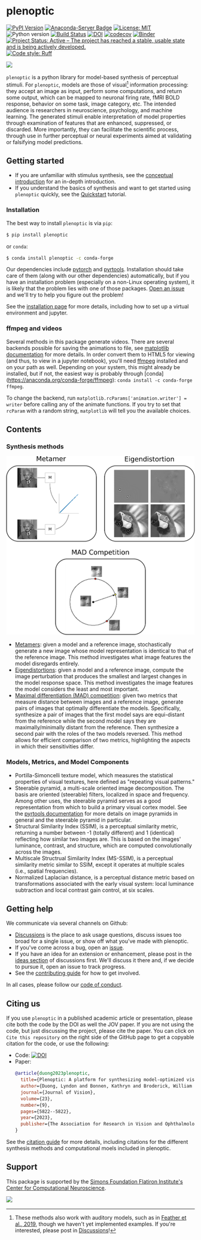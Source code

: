 # plenoptic

[![PyPI Version](https://img.shields.io/pypi/v/plenoptic.svg)](https://pypi.org/project/plenoptic/)
[![Anaconda-Server Badge](https://anaconda.org/conda-forge/plenoptic/badges/version.svg)](https://anaconda.org/conda-forge/plenoptic)
[![License: MIT](https://img.shields.io/badge/License-MIT-yellow.svg)](https://github.com/plenoptic-org/plenoptic/blob/main/LICENSE)
![Python version](https://img.shields.io/badge/python-3.10|3.11|3.12-blue.svg)
[![Build Status](https://github.com/plenoptic-org/plenoptic/workflows/build/badge.svg)](https://github.com/plenoptic-org/plenoptic/actions?query=workflow%3Abuild)
[![DOI](https://zenodo.org/badge/DOI/10.5281/zenodo.10151131.svg)](https://doi.org/10.5281/zenodo.10151131)
[![codecov](https://codecov.io/gh/plenoptic-org/plenoptic/branch/main/graph/badge.svg?token=EDtl5kqXKA)](https://codecov.io/gh/plenoptic-org/plenoptic)
[![Binder](https://mybinder.org/badge_logo.svg)](https://mybinder.org/v2/gh/plenoptic-org/plenoptic/1.2.0?filepath=examples)
[![Project Status: Active – The project has reached a stable, usable state and is being actively developed.](https://www.repostatus.org/badges/latest/active.svg)](https://www.repostatus.org/#active)
[![Code style: Ruff](https://img.shields.io/endpoint?url=https://raw.githubusercontent.com/astral-sh/ruff/main/assets/badge/format.json)](https://github.com/astral-sh/ruff)

![](docs/images/plenoptic_logo_wide.svg)

`plenoptic` is a python library for model-based synthesis of perceptual stimuli.
For `plenoptic`, models are those of visual[^1] information processing: they
accept an image as input, perform some computations, and return some output,
which can be mapped to neuronal firing rate, fMRI BOLD response, behavior on
some task, image category, etc. The intended audience is researchers in
neuroscience, psychology, and machine learning. The generated stimuli enable
interpretation of model properties through examination of features that are
enhanced, suppressed, or discarded. More importantly, they can facilitate the
scientific process, through use in further perceptual or neural experiments
aimed at validating or falsifying model predictions.

## Getting started

-   If you are unfamiliar with stimulus synthesis, see the [conceptual
    introduction](https://docs.plenoptic.org/docs/branch/main/conceptual_intro.html)
    for an in-depth introduction.
-   If you understand the basics of synthesis and want to get started
    using `plenoptic` quickly, see the
    [Quickstart](examples/00_quickstart.ipynb) tutorial.

### Installation

The best way to install `plenoptic` is via `pip`:

``` bash
$ pip install plenoptic
```

or `conda`:

``` bash
$ conda install plenoptic -c conda-forge
```

Our dependencies include [pytorch](https://pytorch.org/) and
[pyrtools](https://pyrtools.readthedocs.io/en/latest/). Installation should take
care of them (along with our other dependencies) automatically, but if you have
an installation problem (especially on a non-Linux operating system), it is
likely that the problem lies with one of those packages. [Open an
issue](https://github.com/plenoptic-org/plenoptic/issues) and we'll
try to help you figure out the problem!

See the [installation
page](https://docs.plenoptic.org/docs/branch/main/install.html) for more details,
including how to set up a virtual environment and jupyter.

### ffmpeg and videos

Several methods in this package generate videos. There are several backends
possible for saving the animations to file, see [matplotlib
documentation](https://matplotlib.org/stable/api/animation_api.html#writer-classes)
for more details. In order convert them to HTML5 for viewing (and thus, to view
in a jupyter notebook), you'll need [ffmpeg](https://ffmpeg.org/download.html)
installed and on your path as well. Depending on your system, this might already
be installed, but if not, the easiest way is probably through [conda]
(https://anaconda.org/conda-forge/ffmpeg): `conda install -c conda-forge
ffmpeg`.

To change the backend, run `matplotlib.rcParams['animation.writer'] = writer`
before calling any of the animate functions. If you try to set that `rcParam`
with a random string, `matplotlib` will tell you the available choices.

## Contents

### Synthesis methods

![](docs/images/example_synth.svg)

-   [Metamers](examples/06_Metamer.ipynb): given a model and a
    reference image, stochastically generate a new image whose model
    representation is identical to that of the reference image. This
    method investigates what image features the model disregards
    entirely.
-   [Eigendistortions](examples/02_Eigendistortions.ipynb): given a
    model and a reference image, compute the image perturbation that
    produces the smallest and largest changes in the model response
    space. This method investigates the image features the model
    considers the least and most important.
-   [Maximal differentiation (MAD)
    competition](examples/07_MAD_Competition.ipynb): given two metrics
    that measure distance between images and a reference image, generate
    pairs of images that optimally differentiate the models.
    Specifically, synthesize a pair of images that the first model says
    are equi-distant from the reference while the second model says they
    are maximally/minimally distant from the reference. Then synthesize
    a second pair with the roles of the two models reversed. This method
    allows for efficient comparison of two metrics, highlighting the
    aspects in which their sensitivities differ.

### Models, Metrics, and Model Components

-   Portilla-Simoncelli texture model, which measures the statistical properties
    of visual textures, here defined as "repeating visual patterns."
-   Steerable pyramid, a multi-scale oriented image decomposition. The basis are
    oriented (steerable) filters, localized in space and frequency. Among other
    uses, the steerable pyramid serves as a good representation from which to
    build a primary visual cortex model. See the [pyrtools
    documentation](https://pyrtools.readthedocs.io/en/latest/index.html) for
    more details on image pyramids in general and the steerable pyramid in
    particular.
-   Structural Similarity Index (SSIM), is a perceptual similarity metric,
    returning a number between -1 (totally different) and 1 (identical)
    reflecting how similar two images are. This is based on the images'
    luminance, contrast, and structure, which are computed convolutionally
    across the images.
-   Multiscale Structrual Similarity Index (MS-SSIM), is a perceptual similarity
    metric similar to SSIM, except it operates at multiple scales (i.e.,
    spatial frequencies).
-   Normalized Laplacian distance, is a perceptual distance metric based on
    transformations associated with the early visual system: local luminance
    subtraction and local contrast gain control, at six scales.

## Getting help

We communicate via several channels on Github:

-   [Discussions](https://github.com/plenoptic-org/plenoptic/discussions)
    is the place to ask usage questions, discuss issues too broad for a
    single issue, or show off what you've made with plenoptic.
-   If you've come across a bug, open an
    [issue](https://github.com/plenoptic-org/plenoptic/issues).
-   If you have an idea for an extension or enhancement, please post in the
    [ideas
    section](https://github.com/plenoptic-org/plenoptic/discussions/categories/ideas)
    of discussions first. We'll discuss it there and, if we decide to pursue it,
    open an issue to track progress.
-   See the [contributing guide](CONTRIBUTING.md) for how to get involved.

In all cases, please follow our [code of conduct](CODE_OF_CONDUCT.md).

## Citing us

If you use `plenoptic` in a published academic article or presentation, please
cite both the code by the DOI as well the JOV paper. If you are not using the
code, but just discussing the project, please cite the paper. You can click on
`Cite this repository` on the right side of the GitHub page to get a copyable
citation for the code, or use the following:

- Code: [![DOI](https://zenodo.org/badge/DOI/10.5281/zenodo.10151131.svg)](https://doi.org/10.5281/zenodo.10151131)
- Paper:
  ``` bibtex
  @article{duong2023plenoptic,
    title={Plenoptic: A platform for synthesizing model-optimized visual stimuli},
    author={Duong, Lyndon and Bonnen, Kathryn and Broderick, William and Fiquet, Pierre-{\'E}tienne and Parthasarathy, Nikhil and Yerxa, Thomas and Zhao, Xinyuan and Simoncelli, Eero},
    journal={Journal of Vision},
    volume={23},
    number={9},
    pages={5822--5822},
    year={2023},
    publisher={The Association for Research in Vision and Ophthalmology}
  }
  ```

See the [citation
guide](https://docs.plenoptic.org/docs/branch/main/citation.html) for more
details, including citations for the different synthesis methods and
computational moels included in plenoptic.

## Support

This package is supported by the [Simons Foundation Flatiron Institute's Center
for Computational
Neuroscience](https://www.simonsfoundation.org/flatiron/center-for-computational-neuroscience/).

![](docs/images/CCN-logo-wText.png)

[^1]: These methods also work with auditory models, such as in [Feather et al.,
    2019](https://proceedings.neurips.cc/paper_files/paper/2019/hash/ac27b77292582bc293a51055bfc994ee-Abstract.html),
    though we haven't yet implemented examples. If you're interested, please
    post in
    [Discussions](https://github.com/plenoptic-org/plenoptic/discussions)!
